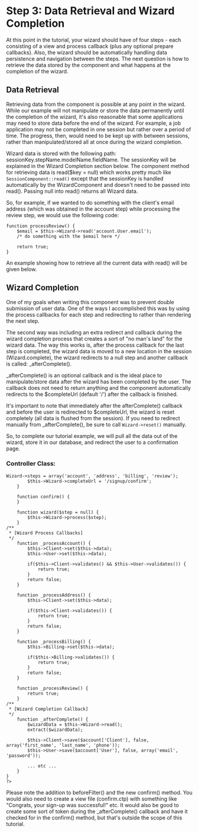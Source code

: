 # Step 3: Data Retrieval and Wizard Completion

At this point in the tutorial, your wizard should have of four steps - each consisting of a view and process callback (plus any optional prepare callbacks). Also, the wizard should be automatically handling data persistence and navigation between the steps. The next question is how to retrieve the data stored by the component and what happens at the completion of the wizard.

## Data Retrieval

Retrieving data from the component is possible at any point in the wizard. While our example will not manipulate or store the data permanently until the completion of the wizard, it's also reasonable that some applications may need to store data before the end of the wizard. For example, a job application may not be completed in one session but rather over a period of time. The progress, then, would need to be kept up with between sessions, rather than manipulated/stored all at once during the wizard completion.
 
Wizard data is stored with the following path: sessionKey.stepName.modelName.fieldName. The sessionKey will be explained in the Wizard Completion section below. The component method for retrieving data is read($key = null) which works pretty much like <code>SessionComponent::read()</code> except that the sessionKey is handled automatically by the WizardComponent and doesn't need to be passed into read(). Passing null into read() returns all Wizard data.

So, for example, if we wanted to do something with the client's email address (which was obtained in the account step) while processing the review step, we would use the following code:

<pre><code>function processReview() {
	$email = $this->Wizard->read('account.User.email');
	/* do something with the $email here */

	return true;
}</code></pre>
      
An example showing how to retrieve all the current data with read() will be given below.

## Wizard Completion

One of my goals when writing this component was to prevent double submission of user data. One of the ways I accomplished this was by using the process callbacks for each step and redirecting to rather than rendering the next step.

The second way was including an extra redirect and callback during the wizard completion process that creates a sort of "no man's land" for the wizard data. The way this works is, after the process callback for the last step is completed, the wizard data is moved to a new location in the session (Wizard.complete), the wizard redirects to a null step and another callback is called: _afterComplete(). 

_afterComplete() is an optional callback and is the ideal place to manipulate/store data after the wizard has been completed by the user. The callback does not need to return anything and the component automatically redirects to the $completeUrl (default '/') after the callback is finished.

It's important to note that immediately after the afterComplete() callback and before the user is redirected to $completeUrl, the wizard is reset completely (all data is flushed from the session). If you need to redirect manually from _afterComplete(), be sure to call <code>Wizard->reset()</code> manually.

So, to complete our tutorial example, we will pull all the data out of the wizard, store it in our database, and redirect the user to a confirmation page. 

### Controller Class:

<pre><code><?php 
class SignupController extends AppController {
	var $uses = array('Client', 'User', 'Billing');
	var $components = array('Wizard');

	function beforeFilter() {
		$this->Wizard->steps = array('account', 'address', 'billing', 'review');
		$this->Wizard->completeUrl = '/signup/confirm';
	}

	function confirm() {
	}

	function wizard($step = null) {
		$this->Wizard->process($step);
	}
/**
 * [Wizard Process Callbacks]
 */
	function _processAccount() {
		$this->Client->set($this->data);
		$this->User->set($this->data);

		if($this->Client->validates() &amp;&amp; $this->User->validates()) {
			return true;
		}
		return false;
	}

	function _processAddress() {
		$this->Client->set($this->data);

		if($this->Client->validates()) {
			return true;
		}
		return false;
	}

	function _processBilling() {
		$this->Billing->set($this->data);

		if($this->Billing->validates()) {
			return true;
		}
		return false;
	}

	function _processReview() {
		return true;
	}
/**
 * [Wizard Completion Callback]
 */
	function _afterComplete() {
		$wizardData = $this->Wizard->read();
		extract($wizardData);

		$this->Client->save($account['Client'], false, array('first_name', 'last_name', 'phone'));
		$this->User->save($account['User'], false, array('email', 'password'));
		
		... etc ...
	}
}
?></code></pre>

Please note the addition to beforeFilter() and the new confirm() method. You would also need to create a view file (confirm.ctp) with something like "Congrats, your sign-up was successful!" etc. It would also be good to create some sort of token during the _afterComplete() callback and have it checked for in the confirm() method, but that's outside the scope of this tutorial. 
